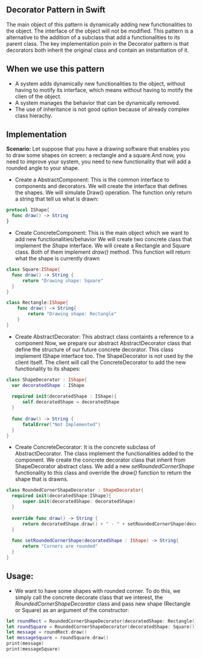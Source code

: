 ## Decorator Pattern in Swift
  The main object of this pattern is dynamically adding new functionalities to the object. The interface of the object will 
  not be modified. This pattern is a alternative to the addition of a subclass that add a functionalities to its parent class.
  The key implementation poin in the Decorator pattern is that decorators both inherit the original class and contain an
  instantiation of it.
  
## When we use this pattern
  * A system adds dynamically new functionalities to the object, without having to motify its interface, which means without 
  having to motify the clien of the object.
  * A system manages the behavior that can be dynamically removed.
  * The use of inheritance is not good option because of already complex class hierachy.
 
## Implementation
  **Scenario:** Let suppose that you have a drawing software that enables you to draw some shapes on screen: a rectangle and
  a square.And now, you need to improve your system, you need to new functionality that will add a rounded angle to your shape.
  
  * Create a AbstractComponent: This is the common interface to components and decorators.
  We will create the interface that defines the shapes. We will simulate Draw() operation. The function only return a string
  that tell us what is drawn:
  ```swift
  protocol IShape{
    func draw() -> String
  }
```

  * Create ConcreteComponent: This is the main object which we want to add new functionalities/behavior
  We will create two concrete class that implement the *Shape* interface. We will create a Rectangle and Square class. 
  Both of them implement *draw()* method. This function will return what the shape is currently drawn
  ```swift
  class Square:IShape{
    func draw() -> String {
        return "Drawing shape: Square"
    }
  }

  class Rectangle:IShape{
      func draw() -> String{
          return "Drawing shape: Rectangle"
      }
  }
  ```
  
  * Create AbstractDecorator: This abstract class containts a reference to a component
  Now, we prepare our abstract AbstractDecorator class that define the structure of our future concrete decorator. This class 
  implement IShape interface too. The ShapeDecorator is not used by the client itself. The client will call the ConcreteDecorator
  to add the new functionality to its shapes:
  ```swift
  class ShapeDecorator : IShape{
    var decoratedShape : IShape
    
    required init(decoratedShape : IShape){
        self.decoratedShape = decoratedShape
    }
    
    func draw() -> String {
        fatalError("Not Implemented")
    }
  }
  ```
  
  * Create ConcreteDecorator: It is the concrete subclass of AbstractDecorator. The class implement the functionalities added
  to the component.
  We create the concrete decorator class that inherit from ShapeDecorator abstract class. We add a new *setRoundedCornerShape*
  functionality to this class and override the *draw()* function to return the shape that is drawns.
  ```swift
  class RoundedCornerShapeDecorator : ShapeDecorator{
    required init(decoratedShape:IShape){
        super.init(decoratedShape: decoratedShape)
    }
    
    override func draw() -> String {
        return decoratedShape.draw() + " - " + setRoundedCornerShape(decoratedShape: self.decoratedShape)
    }
    
    func setRoundedCornerShape(decoratedShape : IShape) -> String{
        return "Corners are rounded"
    }
  }
  ```
  
  ## Usage:
  * We want to have some shapes with rounded corner. To do this, we simply call the concrete decorate class that we interest,
  the *RoundedCornerShapeDecorator* class and pass new shape (Rectangle or Square) as an argument of the constructor:
  
  ```swift
  let roundRect = RoundedCornerShapeDecorator(decoratedShape: Rectangle())
  let roundSquare = RoundedCornerShapeDecorator(decoratedShape: Square())
  let message = roundRect.draw()
  let messageSquare = roundSquare.draw()
  print(message)
  print(messageSquare)
  ```
  
  
